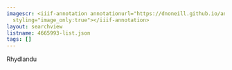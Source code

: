 ```yaml
---
imagescr: <iiif-annotation annotationurl="https://dnoneill.github.io/annotate/annotations/4665993-2.json"
  styling="image_only:true"></iiif-annotation>
layout: searchview
listname: 4665993-list.json
tags: []
---
```

Rhydlandu